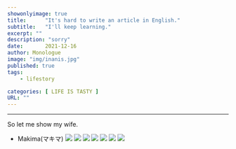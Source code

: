 ```yaml
---
showonlyimage: true
title:      "It's hard to write an article in English."
subtitle:   "I'll keep learning."
excerpt: ""
description: "sorry"
date:       2021-12-16
author: Monologue    
image: "img/inanis.jpg"
published: true 
tags:
    - lifestory

categories: [ LIFE IS TASTY ]
URL: ""
---
```

***
So let me show my wife.  
*  Makima(マキマ)
![](/blog/img/makima.jpg)
![](/blog/img/makima1.jpg)
![](/blog/img/makima2.jpg)
![](/blog/img/makima3.jpg)
![](/blog/img/makima4.jpg)
![](/blog/img/makima5.jpg)
![](/blog/img/makima6.jpg)
